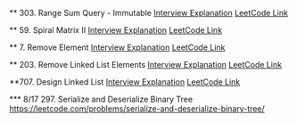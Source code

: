 ** 303. Range Sum Query - Immutable
[Interview Explanation](../Array%20%26%20Hashing/303.%20Range%20Sum%20Query%20-%20Immutable/303.%20Range%20Sum%20Query%20-%20Immutable.md)
[LeetCode Link](https://leetcode.com/problems/range-sum-query-immutable/)

** 59. Spiral Matrix II
[Interview Explanation](../Array%20%26%20Hashing/59.%20Spiral%20Matrix%20II/59.%20Spiral%20Matrix%20II.md)
[LeetCode Link](https://leetcode.com/problems/spiral-matrix-ii/)

** 7. Remove Element
[Interview Explanation](../Array%20%26%20Hashing/27.%20Remove%20Element/interview.md)
[LeetCode Link](https://leetcode.com/problems/remove-element/)

** 203. Remove Linked List Elements
[Interview Explanation](../Linked%20List/203.%20Remove%20Linked%20List%20Elements/README.md)
[LeetCode Link](https://leetcode.com/problems/remove-linked-list-elements/)

**707. Design Linked List
[Interview Explanation](../Linked%20List/707.%20Design%20Linked%20List/interview.md)
[LeetCode Link](https://leetcode.com/problems/design-linked-list/)



*** 8/17
297. Serialize and Deserialize Binary Tree
https://leetcode.com/problems/serialize-and-deserialize-binary-tree/
